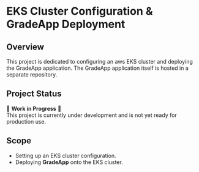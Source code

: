 # EKS Cluster Configuration & GradeApp Deployment

## Overview
This project is dedicated to configuring an aws EKS cluster and deploying the GradeApp application. The GradeApp application itself is hosted in a separate repository.

## Project Status
🚧 **Work in Progress** 🚧  
This project is currently under development and is not yet ready for production use.

## Scope
- Setting up an EKS cluster configuration.
- Deploying **GradeApp** onto the EKS cluster.

